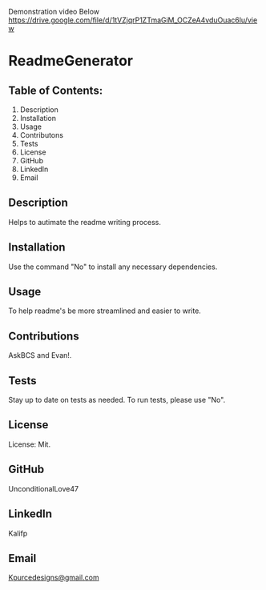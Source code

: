 Demonstration video Below
https://drive.google.com/file/d/1tVZjqrP1ZTmaGiM_OCZeA4vduOuac6lu/view

# ReadmeGenerator
## Table of Contents:
1. Description
2. Installation
3. Usage
4. Contributons
5. Tests
6. License
7. GitHub
8. LinkedIn
9. Email
## Description
Helps to autimate the readme writing process.
## Installation
Use the command "No" to install any necessary dependencies.
## Usage
To help readme's be more streamlined and easier to write.
## Contributions
AskBCS and Evan!.
## Tests
Stay up to date on tests as needed. To run tests, please use "No".
## License
License: Mit.
## GitHub
UnconditionalLove47
## LinkedIn
Kalifp
## Email
Kpurcedesigns@gmail.com
